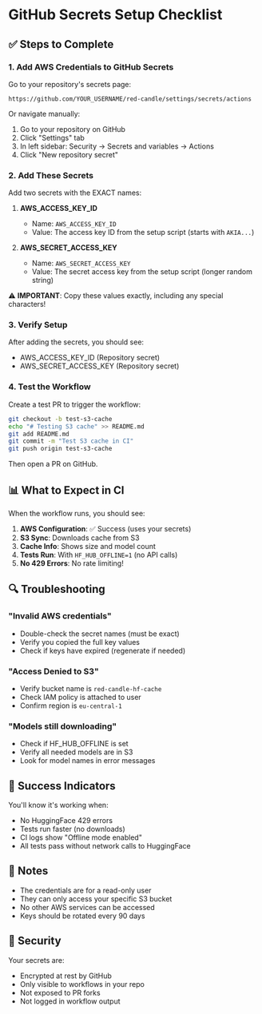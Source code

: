 # GitHub Secrets Setup Checklist

## ✅ Steps to Complete

### 1. Add AWS Credentials to GitHub Secrets

Go to your repository's secrets page:
```
https://github.com/YOUR_USERNAME/red-candle/settings/secrets/actions
```

Or navigate manually:
1. Go to your repository on GitHub
2. Click "Settings" tab
3. In left sidebar: Security → Secrets and variables → Actions
4. Click "New repository secret"

### 2. Add These Secrets

Add two secrets with the EXACT names:

1. **AWS_ACCESS_KEY_ID**
   - Name: `AWS_ACCESS_KEY_ID`
   - Value: The access key ID from the setup script (starts with `AKIA...`)

2. **AWS_SECRET_ACCESS_KEY**
   - Name: `AWS_SECRET_ACCESS_KEY`  
   - Value: The secret access key from the setup script (longer random string)

⚠️ **IMPORTANT**: Copy these values exactly, including any special characters!

### 3. Verify Setup

After adding the secrets, you should see:
- AWS_ACCESS_KEY_ID (Repository secret)
- AWS_SECRET_ACCESS_KEY (Repository secret)

### 4. Test the Workflow

Create a test PR to trigger the workflow:
```bash
git checkout -b test-s3-cache
echo "# Testing S3 cache" >> README.md
git add README.md
git commit -m "Test S3 cache in CI"
git push origin test-s3-cache
```

Then open a PR on GitHub.

## 📊 What to Expect in CI

When the workflow runs, you should see:

1. **AWS Configuration**: ✅ Success (uses your secrets)
2. **S3 Sync**: Downloads cache from S3
3. **Cache Info**: Shows size and model count
4. **Tests Run**: With `HF_HUB_OFFLINE=1` (no API calls)
5. **No 429 Errors**: No rate limiting!

## 🔍 Troubleshooting

### "Invalid AWS credentials"
- Double-check the secret names (must be exact)
- Verify you copied the full key values
- Check if keys have expired (regenerate if needed)

### "Access Denied to S3"
- Verify bucket name is `red-candle-hf-cache`
- Check IAM policy is attached to user
- Confirm region is `eu-central-1`

### "Models still downloading"
- Check if HF_HUB_OFFLINE is set
- Verify all needed models are in S3
- Look for model names in error messages

## 🎉 Success Indicators

You'll know it's working when:
- No HuggingFace 429 errors
- Tests run faster (no downloads)
- CI logs show "Offline mode enabled"
- All tests pass without network calls to HuggingFace

## 📝 Notes

- The credentials are for a read-only user
- They can only access your specific S3 bucket
- No other AWS services can be accessed
- Keys should be rotated every 90 days

## 🔐 Security

Your secrets are:
- Encrypted at rest by GitHub
- Only visible to workflows in your repo
- Not exposed to PR forks
- Not logged in workflow output
